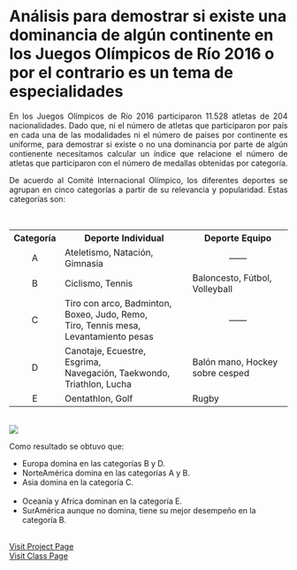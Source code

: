 # Análisis para demostrar si existe una dominancia de alg&uacute;n continente en los Juegos Ol&iacute;mpicos de R&iacute;o 2016 o por el contrario es un tema de especialidades

<p align="justify">
En los Juegos Ol&iacute;mpicos de R&iacute;o 2016 participaron 11.528 atletas de 204 nacionalidades. Dado que, ni el n&uacute;mero de atletas que participaron por pa&iacute;s en cada una de las modalidades ni el n&uacute;mero de pa&iacute;ses por continente es uniforme, para demostrar si existe o no una dominancia por parte de alg&uacute;n contienente necesitamos calcular un &iacute;ndice que relacione el n&uacute;mero de atletas que participaron con el n&uacute;mero de medallas obtenidas por categor&iacute;a.
</p>
<p align="justify">
De acuerdo al Comit&eacute; Internacional Ol&iacute;mpico, los diferentes deportes se agrupan en cinco categor&iacute;as a partir de su relevancia y popularidad. Estas categor&iacute;as son:
</p>
</div>
<br>
<table align="center">
  <tbody>
	  <tr><th>Categor&iacute;a</th><th>Deporte Individual</th><th>Deporte Equipo</th></tr>
		<tr><td align="center">A</td><td>Ateletismo, Nataci&oacute;n, Gimnasia</td><td align="center">——</td></tr>
		<tr><td align="center">B</td><td>Ciclismo, Tennis</td><td>Baloncesto, F&uacute;tbol, Volleyball</td></tr>
		<tr><td align="center">C</td><td>Tiro con arco, Badminton, Boxeo, Judo, Remo,<br>Tiro, Tennis mesa, Levantamiento pesas</td><td align="center">——</td></tr>
		<tr><td align="center">D</td><td>Canotaje, Ecuestre, Esgrima,<br>Navegaci&oacute;n, Taekwondo, Triathlon, Lucha</td><td>Bal&oacute;n mano, Hockey sobre cesped</td></tr>
		<tr><td align="center">E</td><td>Oentathlon, Golf</td><td>Rugby</td></tr>
	</tbody>
</table>
<br>
<img src="https://arturopolo.github.io/dominancia-juegos-olimpicos-rio.github.io/ImagenReadME.png">
<br>
<p align="justify">Como resultado se obtuvo que:</p>
<ul>
    <li>Europa domina en las categor&iacute;as B y D.</li>
    <li>NorteAm&eacute;rica domina en las categor&iacute;as A y B.</li>
    <li>Asia domina en la categor&iacute;a C.</li>
    <li>Ocean&iacute;a y Africa dominan en la categor&iacute;a E.</li>
    <li>SurAm&eacute;rica aunque no domina, tiene su mejor desempe&ntilde;o en la categor&iacute;a B.</li>
</ul>
<br>
<a href="https://arturopolo.github.io/dominancia-juegos-olimpicos-rio.github.io/">Visit Project Page</a>
<br>
<a href="http://johnguerra.co/classes/visual_analytics_fall_2017">Visit Class Page</a>
<br>
